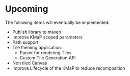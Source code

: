 # Upcoming

The following items will eventually be implemented:

* Publish library to maven
* Improve KMaP scoped parameters
* Path support
* Tile theming application:
    * Parser for rendering Tiles
    * Custom Tile Generation API
* Non tiled Canvas
* Improve Lifecycle of the KMaP to reduce recomposition